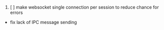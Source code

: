 1. [ ] make websocket single connection per session to reduce chance for errors
- fix lack of IPC message sending
